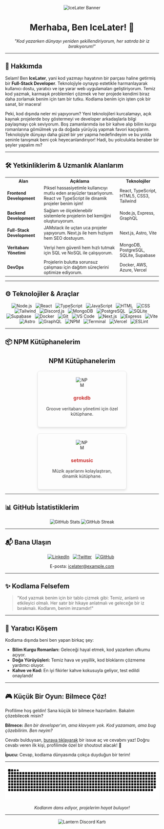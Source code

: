 <div align="center">
  <img src="https://via.placeholder.com/800x200.png?text=IceLater's+Code+Universe" alt="IceLater Banner" />
  <h1>Merhaba, Ben IceLater! 🚀</h1>
  <p><em>"Kod yazarken dünyayı yeniden şekillendiriyorum, her satırda bir iz bırakıyorum!"</em></p>
</div>

---

## 🌟 Hakkımda

Selam! Ben **IceLater**, yani kod yazmayı hayatının bir parçası haline getirmiş bir **Full-Stack Developer**. Teknolojiyle oynayıp estetikle harmanlayarak kullanıcı dostu, yaratıcı ve işe yarar web uygulamaları geliştiriyorum. Temiz kod yazmak, karmaşık problemleri çözmek ve her projede kendimi biraz daha zorlamak benim için tam bir tutku. Kodlama benim için işten çok bir sanat, bir macera!

Peki, kod dışında neler mi yapıyorum? Yeni teknolojileri kurcalamayı, açık kaynak projelerde boy göstermeyi ve developer arkadaşlarla bilgi paylaşmayı çok seviyorum. Boş zamanlarımda ise bir kahve alıp bilim kurgu romanlarına gömülmek ya da doğada yürüyüş yapmak favori kaçışlarım. Teknolojiyle dünyayı daha güzel bir yer yapma hedefindeyim ve bu yolda seninle tanışmak beni çok heyecanlandırıyor! Hadi, bu yolculukta beraber bir şeyler yapalım mı?

---

## 🛠️ Yetkinliklerim & Uzmanlık Alanlarım

<div align="center">
  <table>
    <tr>
      <th>Alan</th>
      <th>Açıklama</th>
      <th>Teknolojiler</th>
    </tr>
    <tr>
      <td><strong>Frontend Development</strong></td>
      <td>Piksel hassasiyetimle kullanıcıyı mutlu eden arayüzler tasarlıyorum. React ve TypeScript ile dinamik projeler benim işim!</td>
      <td>React, TypeScript, HTML5, CSS3, Tailwind</td>
    </tr>
    <tr>
      <td><strong>Backend Development</strong></td>
      <td>Sağlam ve ölçeklenebilir sistemlerle projelerin bel kemiğini oluşturuyorum.</td>
      <td>Node.js, Express, GraphQL</td>
    </tr>
    <tr>
      <td><strong>Full-Stack Development</strong></td>
      <td>JAMstack ile uçtan uca projeler yapıyorum. Next.js ile hem hızlıyım hem SEO dostuyum.</td>
      <td>Next.js, Astro, Vite</td>
    </tr>
    <tr>
      <td><strong>Veritabanı Yönetimi</strong></td>
      <td>Veriyi hem güvenli hem hızlı tutmak için SQL ve NoSQL ile çalışıyorum.</td>
      <td>MongoDB, PostgreSQL, SQLite, Supabase</td>
    </tr>
    <tr>
      <td><strong>DevOps</strong></td>
      <td>Projelerin bulutta sorunsuz çalışması için dağıtım süreçlerini optimize ediyorum.</td>
      <td>Docker, AWS, Azure, Vercel</td>
    </tr>
  </table>
</div>

---

## ⚙️ Teknolojiler & Araçlar

<div align="center">
  <img src="https://cdn.jsdelivr.net/gh/devicons/devicon/icons/nodejs/nodejs-original.svg" alt="Node.js" width="40" title="Node.js" />  
  <img src="https://cdn.jsdelivr.net/gh/devicons/devicon/icons/react/react-original.svg" alt="React" width="40" title="React" />  
  <img src="https://cdn.jsdelivr.net/gh/devicons/devicon/icons/typescript/typescript-original.svg" alt="TypeScript" width="40" title="TypeScript" />  
  <img src="https://cdn.jsdelivr.net/gh/devicons/devicon/icons/javascript/javascript-original.svg" alt="JavaScript" width="40" title="JavaScript" />  
  <img src="https://cdn.jsdelivr.net/gh/devicons/devicon/icons/html5/html5-original.svg" alt="HTML" width="40" title="HTML" />  
  <img src="https://cdn.jsdelivr.net/gh/devicons/devicon/icons/css3/css3-original.svg" alt="CSS" width="40" title="CSS" />  
  <img src="https://cdn.jsdelivr.net/gh/devicons/devicon/icons/tailwindcss/tailwindcss-original.svg" alt="Tailwind" width="40" title="Tailwind" />  
  <img src="https://cdn.jsdelivr.net/gh/devicons/devicon/icons/discordjs/discordjs-original.svg" alt="Discord.js" width="40" title="Discord.js" />  
  <img src="https://cdn.jsdelivr.net/gh/devicons/devicon/icons/mongodb/mongodb-original.svg" alt="MongoDB" width="40" title="MongoDB" />  
  <img src="https://cdn.jsdelivr.net/gh/devicons/devicon/icons/postgresql/postgresql-original.svg" alt="PostgreSQL" width="40" title="PostgreSQL" />  
  <img src="https://cdn.jsdelivr.net/gh/devicons/devicon/icons/sqlite/sqlite-original.svg" alt="SQLite" width="40" title="SQLite" />  
  <img src="https://cdn.jsdelivr.net/gh/devicons/devicon/icons/supabase/supabase-original.svg" alt="Supabase" width="40" title="Supabase" />  
  <img src="https://cdn.jsdelivr.net/gh/devicons/devicon/icons/docker/docker-original.svg" alt="Docker" width="40" title="Docker" />  
  <img src="https://cdn.jsdelivr.net/gh/devicons/devicon/icons/git/git-original.svg" alt="Git" width="40" title="Git" />  
  <img src="https://cdn.jsdelivr.net/gh/devicons/devicon/icons/vscode/vscode-original.svg" alt="VS Code" width="40" title="VS Code" />  
  <img src="https://cdn.jsdelivr.net/gh/devicons/devicon/icons/nextjs/nextjs-original.svg" alt="Next.js" width="40" title="Next.js" />  
  <img src="https://cdn.jsdelivr.net/gh/devicons/devicon/icons/express/express-original.svg" alt="Express" width="40" title="Express" />  
  <img src="https://vitejs.dev/logo.svg" alt="Vite" width="40" title="Vite" />  
  <img src="https://cdn.jsdelivr.net/gh/devicons/devicon/icons/astro/astro-original.svg" alt="Astro" width="40" title="Astro" />  
  <img src="https://cdn.jsdelivr.net/gh/devicons/devicon/icons/graphql/graphql-plain.svg" alt="GraphQL" width="40" title="GraphQL" />  
  <img src="https://cdn.jsdelivr.net/gh/devicons/devicon/icons/npm/npm-original-wordmark.svg" alt="NPM" width="40" title="NPM" />  
  <img src="https://cdn.jsdelivr.net/gh/devicons/devicon/icons/bash/bash-original.svg" alt="Terminal" width="40" title="Terminal" />  
  <img src="https://cdn.jsdelivr.net/gh/devicons/devicon/icons/vercel/vercel-original.svg" alt="Vercel" width="40" title="Vercel" />  
  <img src="https://cdn.jsdelivr.net/gh/devicons/devicon/icons/eslint/eslint-original.svg" alt="ESLint" width="40" title="ESLint" />
</div>

---

## 📦 NPM Kütüphanelerim

<div align="center">
  <h2>NPM Kütüphanelerim</h2>
  <div style="display: flex; justify-content: center; gap: 20px; flex-wrap: wrap; margin-top: 20px;">
    <a href="https://www.npmjs.com/package/grokdb" target="_blank" style="text-decoration: none;">
      <div style="border: 1px solid #e5e5e5; border-radius: 8px; width: 250px; padding: 20px; box-shadow: 0 4px 6px rgba(0,0,0,0.1); transition: transform 0.2s;">
        <img src="https://cdn.jsdelivr.net/gh/devicons/devicon/icons/npm/npm-original-wordmark.svg" alt="NPM" width="40" style="display: block; margin: 0 auto;">
        <h3 style="text-align: center; color: #CB3837;">grokdb</h3>
        <p style="text-align: center; color: #333;">Groove veritabanı yönetimi için özel kütüphane.</p>
      </div>
    </a>
    <a href="https://www.npmjs.com/package/setmusic" target="_blank" style="text-decoration: none;">
      <div style="border: 1px solid #e5e5e5; border-radius: 8px; width: 250px; padding: 20px; box-shadow: 0 4px 6px rgba(0,0,0,0.1); transition: transform 0.2s;">
        <img src="https://cdn.jsdelivr.net/gh/devicons/devicon/icons/npm/npm-original-wordmark.svg" alt="NPM" width="40" style="display: block; margin: 0 auto;">
        <h3 style="text-align: center; color: #CB3837;">setmusic</h3>
        <p style="text-align: center; color: #333;">Müzik ayarlarını kolaylaştıran, dinamik kütüphane.</p>
      </div>
    </a>
  </div>
</div>

---

## 📊 GitHub İstatistiklerim

<div align="center">
  <img src="https://github-readme-stats.vercel.app/api?username=icelaterdc&show_icons=true&theme=radical" alt="GitHub Stats" />
  <img src="https://github-readme-streak-stats.herokuapp.com/?user=icelaterdc&theme=radical" alt="GitHub Streak" />
</div>

---

## 📬 Bana Ulaşın

<div align="center">
  <a href="https://linkedin.com/in/icelater"><img src="https://cdn.jsdelivr.net/npm/simple-icons@v3/icons/linkedin.svg" width="30" alt="LinkedIn" /></a>  
  <a href="https://twitter.com/icelater"><img src="https://cdn.jsdelivr.net/npm/simple-icons@v3/icons/twitter.svg" width="30" alt="Twitter" /></a>  
  <a href="https://github.com/icelaterdc"><img src="https://cdn.jsdelivr.net/npm/simple-icons@v3/icons/github.svg" width="30" alt="GitHub" /></a>  
  <p>E-posta: <a href="mailto:icelater@example.com">icelater@example.com</a></p>
</div>

---

## ✨ Kodlama Felsefem

> "Kod yazmak benim için bir tablo çizmek gibi: Temiz, anlamlı ve etkileyici olmalı. Her satır bir hikaye anlatmalı ve geleceğe bir iz bırakmalı. Kodlarım, benim imzamdır!"

---

## 🎨 Yaratıcı Köşem

Kodlama dışında beni ben yapan birkaç şey:
- **Bilim Kurgu Romanları:** Geleceği hayal etmek, kod yazarken ufkumu açıyor.
- **Doğa Yürüyüşleri:** Temiz hava ve yeşillik, kod bloklarını çözmeme yardımcı oluyor.
- **Kahve ve Kod:** En iyi fikirler kahve kokusuyla geliyor, test edildi onaylandı!

---

## 🎮 Küçük Bir Oyun: Bilmece Çöz!

Profilime hoş geldin! Sana küçük bir bilmece hazırladım. Bakalım çözebilecek misin?

**Bilmece:** *Ben bir developer'ım, ama klavyem yok. Kod yazamam, ama bug çözebilirim. Ben neyim?*

Cevabı bulduysan, [buraya tıklayarak](https://github.com/icelaterdc/icelaterdc/issues/new) bir issue aç ve cevabını yaz! Doğru cevabı veren ilk kişi, profilimde özel bir shoutout alacak! 🎉

**İpucu:** Cevap, kodlama dünyasında çokça duyduğun bir terim!

---

<div align="center">
  <img src="https://raw.githubusercontent.com/platane/snk/output/github-contribution-grid-snake-dark.svg" alt="Snake Animation" />
  <p><em>Kodlarım dans ediyor, projelerim hayat buluyor!</em></p>
</div>

---

<p align="center">
  <img src="https://lantern.rest/api/v1/users/991409937022468169?svg=1&theme=dark" alt="Lantern Discord Kartı" width="850px"/>
</p>
